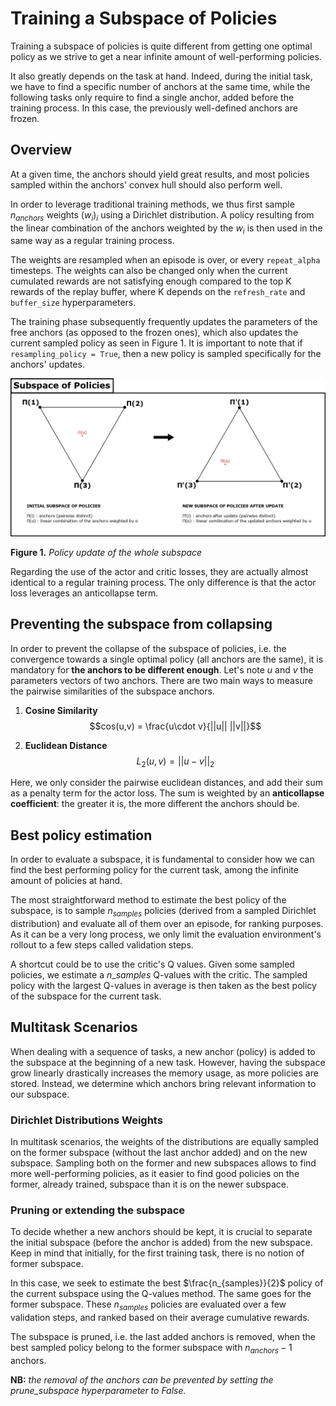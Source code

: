 # Training a Subspace of Policies

Training a subspace of policies is quite different from getting one optimal policy as we strive to get a near infinite amount of well-performing policies.

It also greatly depends on the task at hand. Indeed, during the initial task, we have to find a specific number of anchors at the same time, while the following tasks only require to find a single anchor, added before the training process. In this case, the previously well-defined anchors are frozen.


## Overview

At a given time, the anchors should yield great results, and most policies sampled within the anchors' convex hull should also perform well.

In order to leverage traditional training methods, we thus first sample $n_{anchors}$ weights $(w_i)_i$ using a Dirichlet distribution. A policy resulting from the linear combination of the anchors weighted by the $w_i$ is then used in the same way as a regular training process.

The weights are resampled when an episode is over, or every `repeat_alpha` timesteps. The weights can also be changed only when the current cumulated rewards are not satisfying enough compared to the top K rewards of the replay buffer, where K depends on the `refresh_rate` and `buffer_size` hyperparameters.

The training phase subsequently frequently updates the parameters of the free anchors (as opposed to the frozen ones), which also updates the current sampled policy as seen in Figure 1. It is important to note that if `resampling_policy = True`, then a new policy is sampled specifically for the anchors' updates.

![Subspace of Policies](assets/subspace_of_policies_training.jpg)

**Figure 1.** *Policy update of the whole subspace*

Regarding the use of the actor and critic losses, they are actually almost identical to a regular training process. The only difference is that the actor loss leverages an anticollapse term.


## Preventing the subspace from collapsing

In order to prevent the collapse of the subspace of policies, i.e. the convergence towards a single optimal policy (all anchors are the same), it is mandatory for **the anchors to be different enough**. Let's note $u$ and $v$ the parameters vectors of two anchors. There are two main ways to measure the pairwise similarities of the subspace anchors.

1. **Cosine Similarity** 
$$cos(u,v) = \frac{u\cdot v}{||u|| ||v||}$$

2. **Euclidean Distance**
$$L_2(u,v) = ||u-v||_2$$

Here, we only consider the pairwise euclidean distances, and add their sum as a penalty term for the actor loss. The sum is weighted by an **anticollapse coefficient**: the greater it is, the more different the anchors should be.


## Best policy estimation

In order to evaluate a subspace, it is fundamental to consider how we can find the best performing policy for the current task, among the infinite amount of policies at hand.

The most straightforward method to estimate the best policy of the subspace, is to sample $n_{samples}$ policies (derived from a sampled Dirichlet distribution) and evaluate all of them over an episode, for ranking purposes. As it can be a very long process, we only limit the evaluation environment's rollout to a few steps called validation steps.

A shortcut could be to use the critic's Q values. Given some sampled policies, we estimate a $n\_{samples}$ Q-values with the critic. The sampled policy with the largest Q-values in average is then taken as the best policy of the subspace for the current task.


## Multitask Scenarios

When dealing with a sequence of tasks, a new anchor (policy) is added to the subspace at the beginning of a new task. However, having the subspace grow linearly drastically increases the memory usage, as more policies are stored. Instead, we determine which anchors bring relevant information to our subspace.


### Dirichlet Distributions Weights

In multitask scenarios, the weights of the distributions are equally sampled on the former subspace (without the last anchor added) and on the new subspace. Sampling both on the former and new subspaces allows to find more well-performing policies, as it easier to find good policies on the former, already trained, subspace than it is on the newer subspace.


### Pruning or extending the subspace

To decide whether a new anchors should be kept, it is crucial to separate the initial subspace (before the anchor is added) from the new subspace. Keep in mind that initially, for the first training task, there is no notion of former subspace.

In this case, we seek to estimate the best $\frac{n_{samples}}{2}$ policy of the current subspace using the Q-values method. The same goes for the former subspace. These $n_{samples}$ policies are evaluated over a few validation steps, and ranked based on their average cumulative rewards.

The subspace is pruned, i.e. the last added anchors is removed, when the best sampled policy belong to the former subspace with $n_{anchors} - 1$ anchors.

**NB:** *the removal of the anchors can be prevented by setting the prune_subspace hyperparameter to False.*
